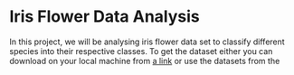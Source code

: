 # Iris Flower Data Analysis
In this project, we will be analysing iris flower data set to classify different species into their respective classes. To get the dataset either you can download on your local machine from [a link](https://www.kaggle.com/datasets) or use the datasets from the 
